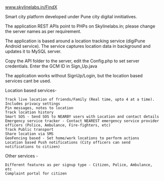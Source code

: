 www.skylinelabs.in/FindX

Smart city platform developed under Pune city digital innitiatives.

The application REST APIs point to PHPs on Skylinelabs.in; please change the server names as per requirement.

The application is based around a location tracking service (digiPune Android service). The service captures location data in background and updates it to MySQL server.

Copy the API folder to the server, edit the Config.php to set server credentials. Enter the GCM ID in Sign_Up.java

The application works without SignUp/Login, but the location based services cant be used.

Location based services-

    Track live location of friends/Family (Real time, upto 4 at a time). Includes privacy settings
    Pin messages, notes to location
    Track location history
    Smart SOS - Send SOS to NEARBY users with Location and contact details
    Emergency service tracker - Contact NEAREST emergency service provider officers (Police, Ambulance, Fire-fighters, etc)
    Track Public transport
    Share location via SMS
    GeoFencing based - Set home/work locations to perform actions
    Location based Push notifications (City officers can send notifications to citizen)

Other services -

    Different features as per signup type - Citizen, Police, Ambulance, etc
    Complaint portal for citizen

